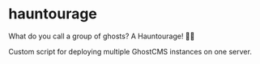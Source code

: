 # hauntourage
What do you call a group of ghosts? A Hauntourage! 👻🤣

Custom script for deploying multiple GhostCMS instances on one server.
